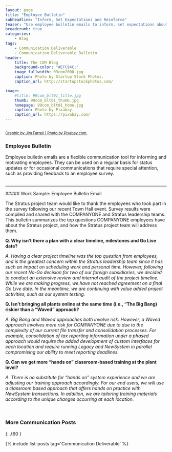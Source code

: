 ```yaml
---
layout: page
title: "Employee Bulletin"
subheadline: "Inform, Set Expectations and Reinforce"
teaser: "Use employee bulletin emails to inform, set expectations about involvement and reinforce key messages."
breadcrumb: true
categories:
    - Blog
tags:
    - Communication Deliverable
    - Communication Deliverable Bulletin
header:
    title: The COM Blog
    background-color: "#EFC94C;"
    image_fullwidth: 03com2000.jpg
    caption: Photo by Startup Stock Photos.
    caption_url: http://startupstockphotos.com/

image:
    #title: 99com_blt01_title.jpg
    thumb: 99com_blt01_thumb.jpg
    homepage: 99com_blt01_home.jpg
    caption: Photo by Pixabay.
    caption_url: https://pixabay.com/
---
```


<div class="row" >
  <div class="medium-12 columns t30">
    <strong class="show-for-small-only"><img src="{{ site.urlimg }}99com_blt01_widget.jpg" alt=""></strong>
    <strong class="show-for-medium-up"><img src="{{ site.urlimg }}99com_blt01_title.jpg" alt=""></strong>
  </div>
</div>
<p><a href="https://pixabay.com/"><small>Graphic by Jim Farrell | Photo by Pixabay.com.</small></a></p>

### Employee Bulletin
Employee bulletin emails are a flexible communication tool for informing and motivating employees. They can be used on a regular basis for status updates or for occasional communications that require special attention, such as providing feedback to an employee survey.  
<br>
<hr>
##### Work Sample: Employee Bulletin Email
<br>
<div class="row" >
  <div class="medium-12 columns t30">
    <strong class="show-for-small-only"><img src="{{ site.urlimg }}99com_blt01_email_sm.jpg" alt=""></strong>
    <strong class="show-for-medium-up"><img src="{{ site.urlimg }}99com_blt01_email_lg.jpg" alt=""></strong>
  </div>
</div>
<p></p>
<p>The Stratus project team would like to thank the employees who took part in the survey following our recent Town Hall event. Survey results were compiled and shared with the COMPANYONE and Stratus leadership teams. This bulletin summarizes the top questions COMPANYONE employees have about the Stratus project, and how the Stratus project team will address them.</p>

<p style="margin:0;"><b>Q. Why isn’t there a plan with a clear timeline, milestones and Go Live date?</b></p>
<p><i>A. Having a clear project timeline was the top question from employees, and is the greatest concern within the Stratus leadership team since it has such an impact on scheduling work and personal time. However, following our recent No-Go decision for two of our foreign subsidiaries, we decided to conduct an extensive review and internal audit of the project timeline. While we are making progress, we have not reached agreement on a final Go Live date. In the meantime, we are continuing with value added project activities, such as our system testing.</i></p>

<p style="margin:0;"><b>Q. Isn’t bringing all plants online at the same time (i.e., “The Big Bang) riskier than a “Waved” approach?</b></p>
<p><i>A. Big Bang and Waved approaches both involve risk. However, a Waved approach involves more risk for COMPANYONE due to due to the complexity of our current file transfer and consolidation processes. For example, consolidation of tax reporting information under a phased approach would require the added development of custom interfaces for each location and require running Legacy and NewSystem in parallel compromising our ability to meet reporting deadlines.</i></p>

<p style="margin:0;"><b>Q. Can we get more “hands on” classroom-based training at the plant level?</b></p>
<p><i>A. There is no substitute for “hands on” system experience and we are adjusting our training approach accordingly. For our end users, we will use a classroom based approach that offers hands on practice with NewSystem transactions. In addition, we are tailoring training materials according to the unique changes occurring at each location.</i></p>


<br>


### More Communication Posts
{: .t60 }

{% include list-posts tag='Communication Deliverable' %}
